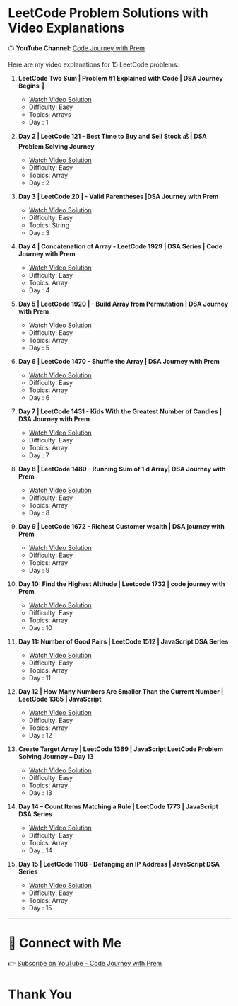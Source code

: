 # LeetCode Problem Solutions with Video Explanations

📺 **YouTube Channel:** [Code Journey with Prem](https://www.youtube.com/@PremKambaliya)

Here are my video explanations for 15 LeetCode problems:

1. **LeetCode Two Sum | Problem #1 Explained with Code | DSA Journey Begins 🚀**
   - [Watch Video Solution](https://youtu.be/dOd1MacfSos?si=Uyb11ZSy08EJ_v2K)
   - Difficulty: Easy
   - Topics: Arrays
   - Day : 1

2. **Day 2 | LeetCode 121 - Best Time to Buy and Sell Stock 💰 | DSA Problem Solving Journey**
   - [Watch Video Solution](https://youtu.be/U7ZI9uCFkjA?si=K943Lj6dN6dKFrgp)
   - Difficulty: Easy
   - Topics: Array
   - Day : 2

3. **Day 3 | LeetCode 20 | - Valid Parentheses |DSA Journey with Prem**
   - [Watch Video Solution](https://youtu.be/YvAkd7DXt0o?si=DMxmxagPzouDIhSe)
   - Difficulty: Easy
   - Topics: String
   - Day : 3

4. **Day 4 | Concatenation of Array - LeetCode 1929 | DSA Series | Code Journey with Prem**
   - [Watch Video Solution](https://youtu.be/mSQ8fe39-Mo?si=jM8L3V11YhYcwkvv)
   - Difficulty: Easy
   - Topics: Array
   - Day : 4

5. **Day 5 | LeetCode 1920 | - Build Array from Permutation | DSA Journey with Prem**
   - [Watch Video Solution](https://youtu.be/XsG5IgYHkD8?si=EdMGrY3TLlW432xV)
   - Difficulty: Easy
   - Topics: Array
   - Day : 5

6. **Day 6 | LeetCode 1470 - Shuffle the Array | DSA Journey with Prem**
   - [Watch Video Solution](https://youtu.be/m9sCdi5FZR8?si=tJ78qSVlZZBbCNeo)
   - Difficulty: Easy
   - Topics: Array
   - Day : 6

7. **Day 7 | LeetCode 1431 - Kids With the Greatest Number of Candies | DSA Journey with Prem**
   - [Watch Video Solution](https://youtu.be/iFmrrqcvnxY?si=pelYqKfpBjsPKoRb)
   - Difficulty: Easy
   - Topics: Array
   - Day : 7

8. **Day 8 | LeetCode 1480 - Running Sum of 1 d Array| DSA Journey with Prem**
   - [Watch Video Solution](https://youtu.be/sEuyFB_RWGs?si=cXUmaxPcjaK6DDr-)
   - Difficulty: Easy
   - Topics: Array
   - Day : 8

9. **Day 9 | LeetCode 1672 - Richest Customer wealth | DSA journey with Prem**
   - [Watch Video Solution](https://youtu.be/Hdse6yl0-pM?si=k0jl8coQBVUnp7ZO)
   - Difficulty: Easy
   - Topics: Array
   - Day : 9

10. **Day 10: Find the Highest Altitude | Leetcode 1732 | code journey with Prem**
    - [Watch Video Solution](https://youtu.be/otZNXuaLIzA?si=KYksv5LzPNjMKAhl)
    - Difficulty: Easy
    - Topics: Array
    - Day : 10

11. **Day 11: Number of Good Pairs | LeetCode 1512 | JavaScript DSA Series**
    - [Watch Video Solution](https://youtu.be/jHmCB5Lc3AI?si=Sr0LcXt4Cb1vuaDY)
    - Difficulty: Easy
    - Topics: Array
    - Day : 11

12. **Day 12 | How Many Numbers Are Smaller Than the Current Number | LeetCode 1365 | JavaScript**
    - [Watch Video Solution](https://youtu.be/b_QSSa3yhkE?si=8abpj5AH65CwrhC0)
    - Difficulty: Easy
    - Topics: Array
    - Day : 12

13. **Create Target Array | LeetCode 1389 | JavaScript LeetCode Problem Solving Journey – Day 13**
    - [Watch Video Solution](https://youtu.be/OWv2iAKwSUk?si=yZj32KSF3fiv2vNd)
    - Difficulty: Easy
    - Topics: Array
    - Day : 13

14. **Day 14 – Count Items Matching a Rule | LeetCode 1773 | JavaScript DSA Series**
    - [Watch Video Solution](https://youtu.be/zuOH0KDpal0?si=9pK7iOzKvIzWMssh)
    - Difficulty: Easy
    - Topics: Array
    - Day : 14

15. **Day 15 | LeetCode 1108 - Defanging an IP Address | JavaScript DSA Series**
    - [Watch Video Solution](https://youtu.be/8M2M-hy7A8s?si=7JCtt2NxBFQ3xahi)
    - Difficulty: Easy
    - Topics: Array
    - Day : 15

---

# 🔗 Connect with Me  
👉 [Subscribe on YouTube – Code Journey with Prem](https://www.youtube.com/@PremKambaliya)  

# **Thank You**
